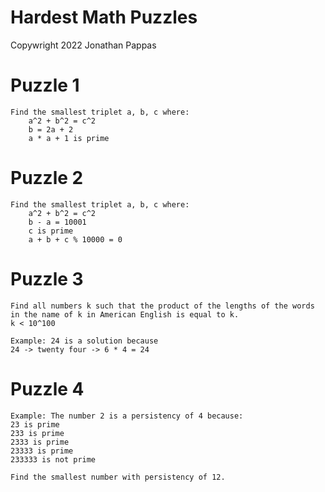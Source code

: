 # Hardest Math Puzzles

Copywright 2022 Jonathan Pappas

# Puzzle 1
```
Find the smallest triplet a, b, c where:
	a^2 + b^2 = c^2
	b = 2a + 2
	a * a + 1 is prime
```

# Puzzle 2
```
Find the smallest triplet a, b, c where:
	a^2 + b^2 = c^2
	b - a = 10001
	c is prime
	a + b + c % 10000 = 0
```

# Puzzle 3
```
Find all numbers k such that the product of the lengths of the words in the name of k in American English is equal to k.
k < 10^100

Example: 24 is a solution because
24 -> twenty four -> 6 * 4 = 24
```

# Puzzle 4
```
Example: The number 2 is a persistency of 4 because:
23 is prime
233 is prime
2333 is prime
23333 is prime
233333 is not prime

Find the smallest number with persistency of 12.
```
